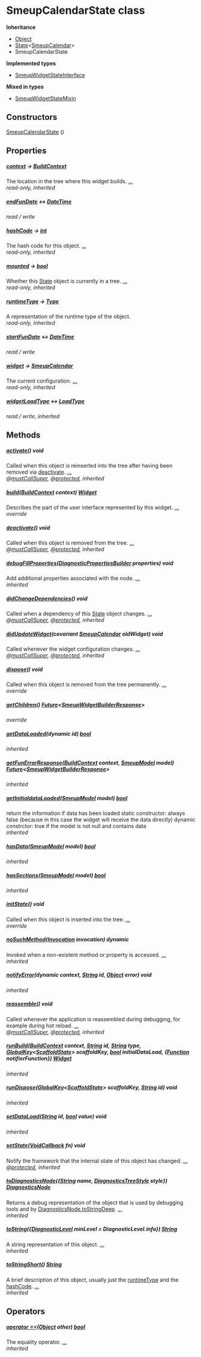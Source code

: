 


# SmeupCalendarState class











**Inheritance**

- [Object](https://api.flutter.dev/flutter/dart-core/Object-class.html)
- [State](https://api.flutter.dev/flutter/widgets/State-class.html)&lt;[SmeupCalendar](../smeup_widgets_smeup_calendar/SmeupCalendar-class.md)>
- SmeupCalendarState

**Implemented types**

- [SmeupWidgetStateInterface](../smeup_widgets_smeup_widget_state_interface/SmeupWidgetStateInterface-class.md)

**Mixed in types**

- [SmeupWidgetStateMixin](../smeup_widgets_smeup_widget_state_mixin/SmeupWidgetStateMixin-class.md)




## Constructors

[SmeupCalendarState](../smeup_widgets_smeup_calendar/SmeupCalendarState/SmeupCalendarState.md) ()

    


## Properties

##### [context](https://api.flutter.dev/flutter/widgets/State/context.html) &#8594; [BuildContext](https://api.flutter.dev/flutter/widgets/BuildContext-class.html)



The location in the tree where this widget builds. [...](https://api.flutter.dev/flutter/widgets/State/context.html)  
_read-only, inherited_



##### [endFunDate](../smeup_widgets_smeup_calendar/SmeupCalendarState/endFunDate.md) &#8596; [DateTime](https://api.flutter.dev/flutter/dart-core/DateTime-class.html)



   
_read / write_



##### [hashCode](https://api.flutter.dev/flutter/dart-core/Object/hashCode.html) &#8594; [int](https://api.flutter.dev/flutter/dart-core/int-class.html)



The hash code for this object. [...](https://api.flutter.dev/flutter/dart-core/Object/hashCode.html)  
_read-only, inherited_



##### [mounted](https://api.flutter.dev/flutter/widgets/State/mounted.html) &#8594; [bool](https://api.flutter.dev/flutter/dart-core/bool-class.html)



Whether this <a href="https://api.flutter.dev/flutter/widgets/State-class.html">State</a> object is currently in a tree. [...](https://api.flutter.dev/flutter/widgets/State/mounted.html)  
_read-only, inherited_



##### [runtimeType](https://api.flutter.dev/flutter/dart-core/Object/runtimeType.html) &#8594; [Type](https://api.flutter.dev/flutter/dart-core/Type-class.html)



A representation of the runtime type of the object.   
_read-only, inherited_



##### [startFunDate](../smeup_widgets_smeup_calendar/SmeupCalendarState/startFunDate.md) &#8596; [DateTime](https://api.flutter.dev/flutter/dart-core/DateTime-class.html)



   
_read / write_



##### [widget](https://api.flutter.dev/flutter/widgets/State/widget.html) &#8594; [SmeupCalendar](../smeup_widgets_smeup_calendar/SmeupCalendar-class.md)



The current configuration. [...](https://api.flutter.dev/flutter/widgets/State/widget.html)  
_read-only, inherited_



##### [widgetLoadType](../smeup_widgets_smeup_widget_state_mixin/SmeupWidgetStateMixin/widgetLoadType.md) &#8596; [LoadType](../smeup_models_widgets_smeup_model/LoadType.md)



   
_read / write, inherited_




## Methods

##### [activate](https://api.flutter.dev/flutter/widgets/State/activate.html)() void



Called when this object is reinserted into the tree after having been
removed via <a href="https://api.flutter.dev/flutter/widgets/State/deactivate.html">deactivate</a>. [...](https://api.flutter.dev/flutter/widgets/State/activate.html)  
_@[mustCallSuper](https://pub.dev/documentation/meta/1.7.0/meta/mustCallSuper-constant.html), @[protected](https://pub.dev/documentation/meta/1.7.0/meta/protected-constant.html), inherited_



##### [build](../smeup_widgets_smeup_calendar/SmeupCalendarState/build.md)([BuildContext](https://api.flutter.dev/flutter/widgets/BuildContext-class.html) context) [Widget](https://api.flutter.dev/flutter/widgets/Widget-class.html)



Describes the part of the user interface represented by this widget. [...](../smeup_widgets_smeup_calendar/SmeupCalendarState/build.md)  
_override_



##### [deactivate](https://api.flutter.dev/flutter/widgets/State/deactivate.html)() void



Called when this object is removed from the tree. [...](https://api.flutter.dev/flutter/widgets/State/deactivate.html)  
_@[mustCallSuper](https://pub.dev/documentation/meta/1.7.0/meta/mustCallSuper-constant.html), @[protected](https://pub.dev/documentation/meta/1.7.0/meta/protected-constant.html), inherited_



##### [debugFillProperties](https://api.flutter.dev/flutter/widgets/State/debugFillProperties.html)([DiagnosticPropertiesBuilder](https://api.flutter.dev/flutter/foundation/DiagnosticPropertiesBuilder-class.html) properties) void



Add additional properties associated with the node. [...](https://api.flutter.dev/flutter/widgets/State/debugFillProperties.html)  
_inherited_



##### [didChangeDependencies](https://api.flutter.dev/flutter/widgets/State/didChangeDependencies.html)() void



Called when a dependency of this <a href="https://api.flutter.dev/flutter/widgets/State-class.html">State</a> object changes. [...](https://api.flutter.dev/flutter/widgets/State/didChangeDependencies.html)  
_@[mustCallSuper](https://pub.dev/documentation/meta/1.7.0/meta/mustCallSuper-constant.html), @[protected](https://pub.dev/documentation/meta/1.7.0/meta/protected-constant.html), inherited_



##### [didUpdateWidget](https://api.flutter.dev/flutter/widgets/State/didUpdateWidget.html)(covariant [SmeupCalendar](../smeup_widgets_smeup_calendar/SmeupCalendar-class.md) oldWidget) void



Called whenever the widget configuration changes. [...](https://api.flutter.dev/flutter/widgets/State/didUpdateWidget.html)  
_@[mustCallSuper](https://pub.dev/documentation/meta/1.7.0/meta/mustCallSuper-constant.html), @[protected](https://pub.dev/documentation/meta/1.7.0/meta/protected-constant.html), inherited_



##### [dispose](../smeup_widgets_smeup_calendar/SmeupCalendarState/dispose.md)() void



Called when this object is removed from the tree permanently. [...](../smeup_widgets_smeup_calendar/SmeupCalendarState/dispose.md)  
_override_



##### [getChildren](../smeup_widgets_smeup_calendar/SmeupCalendarState/getChildren.md)() [Future](https://api.flutter.dev/flutter/dart-async/Future-class.html)&lt;[SmeupWidgetBuilderResponse](../smeup_models_smeupWidgetBuilderResponse/SmeupWidgetBuilderResponse-class.md)>



   
_override_



##### [getDataLoaded](../smeup_widgets_smeup_widget_state_mixin/SmeupWidgetStateMixin/getDataLoaded.md)(dynamic id) [bool](https://api.flutter.dev/flutter/dart-core/bool-class.html)



   
_inherited_



##### [getFunErrorResponse](../smeup_widgets_smeup_widget_state_mixin/SmeupWidgetStateMixin/getFunErrorResponse.md)([BuildContext](https://api.flutter.dev/flutter/widgets/BuildContext-class.html) context, [SmeupModel](../smeup_models_widgets_smeup_model/SmeupModel-class.md) model) [Future](https://api.flutter.dev/flutter/dart-async/Future-class.html)&lt;[SmeupWidgetBuilderResponse](../smeup_models_smeupWidgetBuilderResponse/SmeupWidgetBuilderResponse-class.md)>



   
_inherited_



##### [getInitialdataLoaded](../smeup_widgets_smeup_widget_state_mixin/SmeupWidgetStateMixin/getInitialdataLoaded.md)([SmeupModel](../smeup_models_widgets_smeup_model/SmeupModel-class.md) model) [bool](https://api.flutter.dev/flutter/dart-core/bool-class.html)



return the information if data has been loaded
static constructor: always false (because in this case the widget will receive the data directly)
dynamic constrctor: true if the model is not null and contains data   
_inherited_



##### [hasData](../smeup_widgets_smeup_widget_state_mixin/SmeupWidgetStateMixin/hasData.md)([SmeupModel](../smeup_models_widgets_smeup_model/SmeupModel-class.md) model) [bool](https://api.flutter.dev/flutter/dart-core/bool-class.html)



   
_inherited_



##### [hasSections](../smeup_widgets_smeup_widget_state_mixin/SmeupWidgetStateMixin/hasSections.md)([SmeupModel](../smeup_models_widgets_smeup_model/SmeupModel-class.md) model) [bool](https://api.flutter.dev/flutter/dart-core/bool-class.html)



   
_inherited_



##### [initState](../smeup_widgets_smeup_calendar/SmeupCalendarState/initState.md)() void



Called when this object is inserted into the tree. [...](../smeup_widgets_smeup_calendar/SmeupCalendarState/initState.md)  
_override_



##### [noSuchMethod](https://api.flutter.dev/flutter/dart-core/Object/noSuchMethod.html)([Invocation](https://api.flutter.dev/flutter/dart-core/Invocation-class.html) invocation) dynamic



Invoked when a non-existent method or property is accessed. [...](https://api.flutter.dev/flutter/dart-core/Object/noSuchMethod.html)  
_inherited_



##### [notifyError](../smeup_widgets_smeup_widget_state_mixin/SmeupWidgetStateMixin/notifyError.md)(dynamic context, [String](https://api.flutter.dev/flutter/dart-core/String-class.html) id, [Object](https://api.flutter.dev/flutter/dart-core/Object-class.html) error) void



   
_inherited_



##### [reassemble](https://api.flutter.dev/flutter/widgets/State/reassemble.html)() void



Called whenever the application is reassembled during debugging, for
example during hot reload. [...](https://api.flutter.dev/flutter/widgets/State/reassemble.html)  
_@[mustCallSuper](https://pub.dev/documentation/meta/1.7.0/meta/mustCallSuper-constant.html), @[protected](https://pub.dev/documentation/meta/1.7.0/meta/protected-constant.html), inherited_



##### [runBuild](../smeup_widgets_smeup_widget_state_mixin/SmeupWidgetStateMixin/runBuild.md)([BuildContext](https://api.flutter.dev/flutter/widgets/BuildContext-class.html) context, [String](https://api.flutter.dev/flutter/dart-core/String-class.html) id, [String](https://api.flutter.dev/flutter/dart-core/String-class.html) type, [GlobalKey](https://api.flutter.dev/flutter/widgets/GlobalKey-class.html)&lt;[ScaffoldState](https://api.flutter.dev/flutter/material/ScaffoldState-class.html)> scaffoldKey, [bool](https://api.flutter.dev/flutter/dart-core/bool-class.html) initialDataLoad, {[Function](https://api.flutter.dev/flutter/dart-core/Function-class.html) notifierFunction}) [Widget](https://api.flutter.dev/flutter/widgets/Widget-class.html)



   
_inherited_



##### [runDispose](../smeup_widgets_smeup_widget_state_mixin/SmeupWidgetStateMixin/runDispose.md)([GlobalKey](https://api.flutter.dev/flutter/widgets/GlobalKey-class.html)&lt;[ScaffoldState](https://api.flutter.dev/flutter/material/ScaffoldState-class.html)> scaffoldKey, [String](https://api.flutter.dev/flutter/dart-core/String-class.html) id) void



   
_inherited_



##### [setDataLoad](../smeup_widgets_smeup_widget_state_mixin/SmeupWidgetStateMixin/setDataLoad.md)([String](https://api.flutter.dev/flutter/dart-core/String-class.html) id, [bool](https://api.flutter.dev/flutter/dart-core/bool-class.html) value) void



   
_inherited_



##### [setState](https://api.flutter.dev/flutter/widgets/State/setState.html)([VoidCallback](https://api.flutter.dev/flutter/dart-ui/VoidCallback.html) fn) void



Notify the framework that the internal state of this object has changed. [...](https://api.flutter.dev/flutter/widgets/State/setState.html)  
_@[protected](https://pub.dev/documentation/meta/1.7.0/meta/protected-constant.html), inherited_



##### [toDiagnosticsNode](https://api.flutter.dev/flutter/foundation/Diagnosticable/toDiagnosticsNode.html)({[String](https://api.flutter.dev/flutter/dart-core/String-class.html) name, [DiagnosticsTreeStyle](https://api.flutter.dev/flutter/foundation/DiagnosticsTreeStyle.html) style}) [DiagnosticsNode](https://api.flutter.dev/flutter/foundation/DiagnosticsNode-class.html)



Returns a debug representation of the object that is used by debugging
tools and by <a href="https://api.flutter.dev/flutter/foundation/DiagnosticsNode/toStringDeep.html">DiagnosticsNode.toStringDeep</a>. [...](https://api.flutter.dev/flutter/foundation/Diagnosticable/toDiagnosticsNode.html)  
_inherited_



##### [toString](https://api.flutter.dev/flutter/foundation/Diagnosticable/toString.html)({[DiagnosticLevel](https://api.flutter.dev/flutter/foundation/DiagnosticLevel.html) minLevel = DiagnosticLevel.info}) [String](https://api.flutter.dev/flutter/dart-core/String-class.html)



A string representation of this object. [...](https://api.flutter.dev/flutter/foundation/Diagnosticable/toString.html)  
_inherited_



##### [toStringShort](https://api.flutter.dev/flutter/foundation/Diagnosticable/toStringShort.html)() [String](https://api.flutter.dev/flutter/dart-core/String-class.html)



A brief description of this object, usually just the <a href="https://api.flutter.dev/flutter/dart-core/Object/runtimeType.html">runtimeType</a> and the
<a href="https://api.flutter.dev/flutter/dart-core/Object/hashCode.html">hashCode</a>. [...](https://api.flutter.dev/flutter/foundation/Diagnosticable/toStringShort.html)  
_inherited_




## Operators

##### [operator ==](https://api.flutter.dev/flutter/dart-core/Object/operator_equals.html)([Object](https://api.flutter.dev/flutter/dart-core/Object-class.html) other) [bool](https://api.flutter.dev/flutter/dart-core/bool-class.html)



The equality operator. [...](https://api.flutter.dev/flutter/dart-core/Object/operator_equals.html)  
_inherited_











